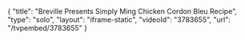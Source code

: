 {
    "title": "Breville Presents Simply Ming Chicken Cordon Bleu Recipe",
    "type": "solo",
    "layout": "iframe-static",
    "videoId": "3783655",
    "url": "\/tvpembed\/3783655"
}